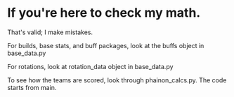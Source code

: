 # If you're here to check my math.

That's valid; I make mistakes.

For builds, base stats, and buff packages, look at the buffs object in base_data.py

For rotations, look at rotation_data object in base_data.py

To see how the teams are scored, look through phainon_calcs.py. The code starts from main.
